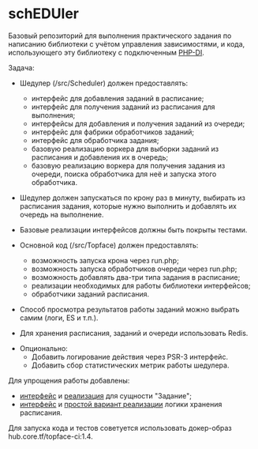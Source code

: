 # schEDUler

Базовый репозиторий для выполнения практического задания по написанию библиотеки с учётом управления зависимостями, и кода, использующего эту библиотеку с подключенным [PHP-DI](http://php-di.org).

Задача:

* Шедулер (/src/Scheduler) должен предоставлять:
    + интерфейс для добавления заданий в расписание;
    + интерфейс для получения заданий из расписания для выполнения;
    * интерфейсы для добавления и получения заданий из очереди;
    * интерфейс для фабрики обработчиков заданий;
    * интерфейс для обработчика задания;
    * базовую реализацию воркера для выборки заданий из расписания и добавления их в очередь;
    * базовую реализацию воркера для получения задания из очереди, поиска обработчика для неё и запуска этого обработчика.
    
* Шедулер должен запускаться по крону раз в минуту, выбирать из расписания задания, которые нужно выполнить и добавлять их очередь на выполнение.
* Базовые реализации интерфейсов должны быть покрыты тестами.

* Основной код (/src/Topface) должен предоставлять:
    + возможность запуска крона через run.php;
    + возможность запуска обработчиков очереди через run.php;
    + возможность добавлять два-три типа задания в расписание;
    + реализации необходимых для работы библиотеки интерфейсов;
    + обработчики заданий расписания.
* Способ просмотра результатов работы заданий можно выбрать самим (логи, ES и т.п.). 
+ Для хранения расписания, заданий и очереди использовать Redis.
* Опционально:
    + Добавить логирование действия через PSR-3 интерфейс.
    * Добавить сбор статистических метрик работы шедулера.

Для упрощения работы добавлены:
* [интерфейс](/src/Scheduler/Task/SchedulerTaskInterface.php) и [реализация](/src/Scheduler/Task/SchedulerTask.php) для сущности "Задание";
* [интерфейс](/src/Scheduler/SchedulerInterface.php) и [простой вариант реализации](/src/Scheduler/Scheduler.php) логики хранения расписания.

Для запуска кода и тестов советуется использовать докер-образ hub.core.tf/topface-ci:1.4.
